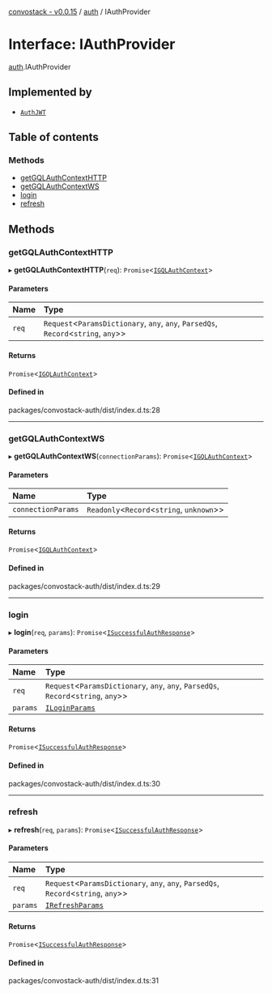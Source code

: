 [convostack - v0.0.15](../README.md) / [auth](../modules/auth.md) / IAuthProvider

# Interface: IAuthProvider

[auth](../modules/auth.md).IAuthProvider

## Implemented by

- [`AuthJWT`](../classes/auth_jwt.AuthJWT.md)

## Table of contents

### Methods

- [getGQLAuthContextHTTP](auth.IAuthProvider.md#getgqlauthcontexthttp)
- [getGQLAuthContextWS](auth.IAuthProvider.md#getgqlauthcontextws)
- [login](auth.IAuthProvider.md#login)
- [refresh](auth.IAuthProvider.md#refresh)

## Methods

### getGQLAuthContextHTTP

▸ **getGQLAuthContextHTTP**(`req`): `Promise`<[`IGQLAuthContext`](models.IGQLAuthContext.md)\>

#### Parameters

| Name | Type |
| :------ | :------ |
| `req` | `Request`<`ParamsDictionary`, `any`, `any`, `ParsedQs`, `Record`<`string`, `any`\>\> |

#### Returns

`Promise`<[`IGQLAuthContext`](models.IGQLAuthContext.md)\>

#### Defined in

packages/convostack-auth/dist/index.d.ts:28

___

### getGQLAuthContextWS

▸ **getGQLAuthContextWS**(`connectionParams`): `Promise`<[`IGQLAuthContext`](models.IGQLAuthContext.md)\>

#### Parameters

| Name | Type |
| :------ | :------ |
| `connectionParams` | `Readonly`<`Record`<`string`, `unknown`\>\> |

#### Returns

`Promise`<[`IGQLAuthContext`](models.IGQLAuthContext.md)\>

#### Defined in

packages/convostack-auth/dist/index.d.ts:29

___

### login

▸ **login**(`req`, `params`): `Promise`<[`ISuccessfulAuthResponse`](auth.ISuccessfulAuthResponse.md)\>

#### Parameters

| Name | Type |
| :------ | :------ |
| `req` | `Request`<`ParamsDictionary`, `any`, `any`, `ParsedQs`, `Record`<`string`, `any`\>\> |
| `params` | [`ILoginParams`](auth.ILoginParams.md) |

#### Returns

`Promise`<[`ISuccessfulAuthResponse`](auth.ISuccessfulAuthResponse.md)\>

#### Defined in

packages/convostack-auth/dist/index.d.ts:30

___

### refresh

▸ **refresh**(`req`, `params`): `Promise`<[`ISuccessfulAuthResponse`](auth.ISuccessfulAuthResponse.md)\>

#### Parameters

| Name | Type |
| :------ | :------ |
| `req` | `Request`<`ParamsDictionary`, `any`, `any`, `ParsedQs`, `Record`<`string`, `any`\>\> |
| `params` | [`IRefreshParams`](auth.IRefreshParams.md) |

#### Returns

`Promise`<[`ISuccessfulAuthResponse`](auth.ISuccessfulAuthResponse.md)\>

#### Defined in

packages/convostack-auth/dist/index.d.ts:31
